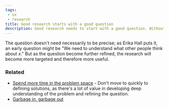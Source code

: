 ```yaml
---
tags: 
 - ux
 - research
title: Good research starts with a good question
description: Good research needs to start with a good question. Without a clear question to guide inquiry, research will end up churning and pursuing leads that may be interesting but that don't contribute to finding a solution.
---
```


The question doesn't need necessarily to be precise; as Erika Hall puts it, an early question might be "We need to understand what other people think about _x_." But as the question become further refined, the research will become more targeted and therefore more useful.

### Related

-   [Spend more time in the problem space](./Spend+more+time+in+the+problem+space) - Don't move to quickly to defining solutions, as there's a lot of value in developing deep understanding of the problem and refining the question.
-   [Garbage in, garbage out](./Garbage+in,+garbage+out)
